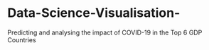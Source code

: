 # Data-Science-Visualisation-
Predicting and analysing the impact of COVID-19 in the Top 6 GDP Countries
